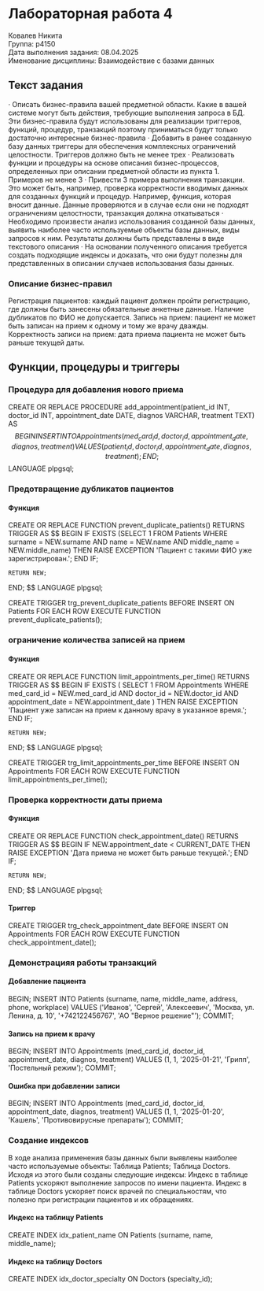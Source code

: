 # Лабораторная работа 4

Ковалев Никита  
Группа: p4150  
Дата выполнения задания: 08.04.2025  
Именование дисциплины: Взаимодействие с базами данных  
## Текст задания

·  Описать бизнес-правила вашей предметной области. Какие в вашей системе могут быть действия, требующие выполнения запроса в БД. Эти бизнес-правила будут использованы для реализации триггеров, функций, процедур, транзакций поэтому приниматься будут только достаточно интересные бизнес-правила
·  Добавить в ранее созданную базу данных триггеры для обеспечения комплексных ограничений целостности. Триггеров должно быть не менее трех
·  Реализовать функции и процедуры на основе описания бизнес-процессов, определенных при описании предметной области из пункта 1. Примеров не менее 3
·  Привести 3 примера выполнения транзакции. Это может быть, например, проверка корректности вводимых данных для созданных функций и процедур. Например, функция, которая вносит данные. Данные проверяются и в случае если они не подходят ограничениям целостности, транзакция должна откатываться
·  Необходимо произвести анализ использования созданной базы данных, выявить наиболее часто используемые объекты базы данных, виды запросов к ним. Результаты должны быть представлены в виде текстового описания
·  На основании полученного описания требуется создать подходящие индексы и доказать, что они будут полезны для представленных в описании случаев использования базы данных.

### Описание бизнес-правил

Регистрация пациентов: каждый пациент должен пройти регистрацию, где должны быть занесены обязательные анкетные данные. Наличие дубликатов по ФИО не допускается.
Запись на прием: пациент не может быть записан на прием к одному и тому же врачу дважды.
Корректность записи на прием: дата приема пациента не может быть раньше текущей даты.

## Функции, процедуры и триггеры

### Процедура для добавления нового приема

CREATE OR REPLACE PROCEDURE add_appointment(patient_id INT, doctor_id INT, appointment_date DATE, diagnos VARCHAR, treatment TEXT) AS $$
BEGIN
    INSERT INTO Appointments (med_card_id, doctor_id, appointment_date, diagnos, treatment) 
    VALUES (patient_id, doctor_id, appointment_date, diagnos, treatment);
END;
$$ LANGUAGE plpgsql;

### Предотвращение дубликатов пациентов
#### Функция
CREATE OR REPLACE FUNCTION prevent_duplicate_patients() 
RETURNS TRIGGER AS $$
BEGIN
    IF EXISTS (SELECT 1 FROM Patients WHERE surname = NEW.surname AND name = NEW.name AND middle_name = NEW.middle_name) THEN
        RAISE EXCEPTION 'Пациент с такими ФИО уже зарегистрирован.';
    END IF;
    
    RETURN NEW;
END;
$$ LANGUAGE plpgsql;

CREATE TRIGGER trg_prevent_duplicate_patients
BEFORE INSERT ON Patients
FOR EACH ROW EXECUTE FUNCTION prevent_duplicate_patients();

### ограничение количества записей на прием
#### Функция
CREATE OR REPLACE FUNCTION limit_appointments_per_time() 
RETURNS TRIGGER AS $$
BEGIN
    IF EXISTS (
        SELECT 1 FROM Appointments 
        WHERE med_card_id = NEW.med_card_id 
          AND doctor_id = NEW.doctor_id 
          AND appointment_date = NEW.appointment_date
    ) THEN
        RAISE EXCEPTION 'Пациент уже записан на прием к данному врачу в указанное время.';
    END IF;
    
    RETURN NEW;
END;
$$ LANGUAGE plpgsql;

CREATE TRIGGER trg_limit_appointments_per_time
BEFORE INSERT ON Appointments
FOR EACH ROW EXECUTE FUNCTION limit_appointments_per_time();

### Проверка корректности даты приема
#### Функция
CREATE OR REPLACE FUNCTION check_appointment_date() 
RETURNS TRIGGER AS $$
BEGIN
    IF NEW.appointment_date < CURRENT_DATE THEN
        RAISE EXCEPTION 'Дата приема не может быть раньше текущей.';
    END IF;
    
    RETURN NEW;
END;
$$ LANGUAGE plpgsql;
#### Триггер
CREATE TRIGGER trg_check_appointment_date
BEFORE INSERT ON Appointments
FOR EACH ROW EXECUTE FUNCTION check_appointment_date();

### Демонстрацияя работы транзакций
#### Добавление пациента
BEGIN;
INSERT INTO Patients (surname, name, middle_name, address, phone, workplace) VALUES ('Иванов', 'Сергей', 'Алексеевич', 'Москва, ул. Ленина, д. 10', '+742122456767', 'АО "Верное решение"');
COMMIT;
#### Запись на прием к врачу
BEGIN;
INSERT INTO Appointments (med_card_id, doctor_id, appointment_date, diagnos, treatment) VALUES (1, 1, '2025-01-21', 'Грипп', 'Постельный режим');
COMMIT;
#### Ошибка при добавлении записи
BEGIN;
INSERT INTO Appointments (med_card_id, doctor_id, appointment_date, diagnos, treatment) VALUES (1, 1, '2025-01-20', 'Кашель', 'Противовирусные препараты'); 
COMMIT;
### Создание индексов
В ходе анализа применения базы данных были выявлены наиболее часто используемые объекты:
Таблица Patients;
Таблица Doctors.
Исходя из этого были созданы следующие индексы:
Индекс в таблице Patients ускоряют выполнение запросов по имени пациента.
Индекс в таблице  Doctors ускоряет поиск врачей по специальностям, что полезно при регистрации пациентов и их обращениях.
#### Индекс на таблицу Patients
CREATE INDEX idx_patient_name ON Patients (surname, name, middle_name);
#### Индекс на таблицу Doctors
CREATE INDEX idx_doctor_specialty ON Doctors (specialty_id);
